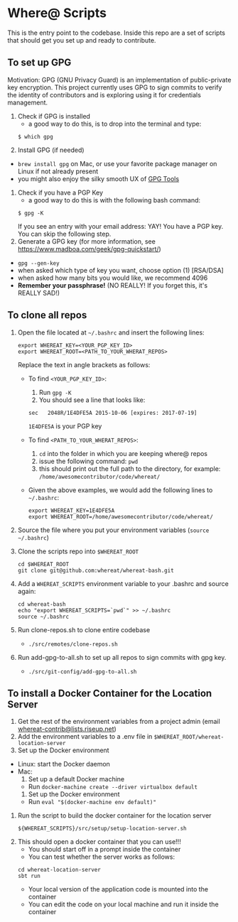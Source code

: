 # Where@ Scripts

This is the entry point to the codebase. Inside this repo are a set of scripts that should get you set up and ready to contribute.

## To set up GPG

Motivation: GPG (GNU Privacy Guard) is an implementation of public-private key encryption. This project currently uses GPG to sign commits to verify the identity of contributors and is exploring using it for credentials management.

1. Check if GPG is installed
   * a good way to do this, is to drop into the terminal and type:
   ```
   $ which gpg
   ```
1. Install GPG (if needed)
  - `brew install gpg` on Mac, or use your favorite package manager on Linux if not already present
  - you might also enjoy the silky smooth UX of [GPG Tools](https://gpgtools.org/)
1. Check if you have a PGP Key
   - a good way to do this is with the following bash command:
   ```
   $ gpg -K
   ```
   If you see an entry with your email address: YAY! You have a PGP key. You can skip the following step.
1. Generate a GPG key (for more information, see https://www.madboa.com/geek/gpg-quickstart/)
  - `gpg --gen-key`
  - when asked which type of key you want, choose option (1) [RSA/DSA]
  - when asked how many bits you would like, we recommend 4096
  - __Remember your passphrase!__ (NO REALLY! If you forget this, it's REALLY SAD!)

## To clone all repos

1. Open the file located at `~/.bashrc` and insert the following lines:
   
   ```
   export WHEREAT_KEY=<YOUR_PGP_KEY_ID>
   export WHEREAT_ROOT=<PATH_TO_YOUR_WHERAT_REPOS>
   ```
    Replace the text in angle brackets as follows:
   * To find `<YOUR_PGP_KEY_ID>`:
      1. Run `gpg -K`
      1. You should see a line that looks like:

        ```
        sec   2048R/1E4DFE5A 2015-10-06 [expires: 2017-07-19]
        ```

        `1E4DFE5A` is your PGP key
    * To find `<PATH_TO_YOUR_WHERAT_REPOS>`:
      1. `cd` into the folder in which you are keeping where@ repos
      1. issue the following command: `pwd`
      1. this should print out the full path to the directory, for example:
         `/home/awesomecontributor/code/whereat/`
    * Given the above examples, we would add the following lines to `~/.bashrc`:

      ```
      export WHEREAT_KEY=1E4DFE5A
      export WHEREAT_ROOT=/home/awesomecontributor/code/whereat/
      ```

1. Source the file where you put your environment variables (`source ~/.bashrc`)
1. Clone the scripts repo into `$WHEREAT_ROOT`
   ```
   cd $WHEREAT_ROOT
   git clone git@github.com:whereat/whereat-bash.git
   ```
1. Add a `WHEREAT_SCRIPTS` environment variable to your .bashrc and source again:
   ```
   cd whereat-bash
   echo "export WHEREAT_SCRIPTS=`pwd`" >> ~/.bashrc
   source ~/.bashrc
   ```
1. Run clone-repos.sh to clone entire codebase
    - `./src/remotes/clone-repos.sh`
1. Run add-gpg-to-all.sh to set up all repos to sign commits with gpg key.
    - `./src/git-config/add-gpg-to-all.sh`

## To install a Docker Container for the Location Server

1. Get the rest of the environment variables from a project admin (email whereat-contrib@lists.riseup.net)
1. Add the environment variables to a .env file in `$WHEREAT_ROOT/whereat-location-server`
1. Set up the Docker environment
  - Linux: start the Docker daemon
  - Mac:
    1. Set up a default Docker machine
      - Run `docker-machine create --driver virtualbox default`
    1. Set up the Docker environment
      - Run `eval "$(docker-machine env default)"`
1. Run the script to build the docker container for the location server
   ```
   ${WHEREAT_SCRIPTS}/src/setup/setup-location-server.sh
   ```
1. This should open a docker container that you can use!!!
   * You should start off in a prompt inside the container
   * You can test whether the server works as follows:
   ```
   cd whereat-location-server
   sbt run
   ```
   * Your local version of the application code is mounted into the container
   * You can edit the code on your local machine and run it inside the container
